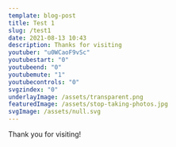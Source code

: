```yaml
---
template: blog-post
title: Test 1
slug: /test1
date: 2021-08-13 10:43
description: Thanks for visiting
youtuber: "u0WCaoF9vSc"
youtubestart: "0"
youtubeend: "0"
youtubemute: "1"
youtubecontrols: "0"
svgzindex: "0"
underlayImage: /assets/transparent.png
featuredImage: /assets/stop-taking-photos.jpg
svgImage: /assets/null.svg
---
```

Thank you for visiting! 

 


